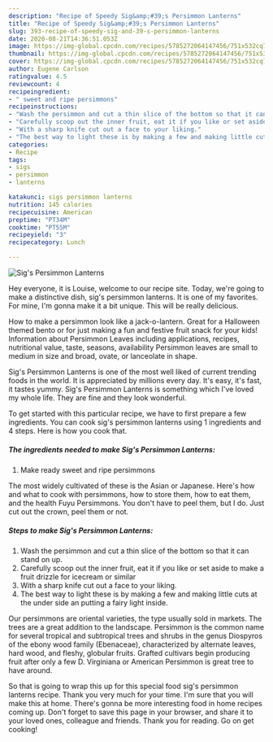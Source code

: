 ```yaml
---
description: "Recipe of Speedy Sig&amp;#39;s Persimmon Lanterns"
title: "Recipe of Speedy Sig&amp;#39;s Persimmon Lanterns"
slug: 393-recipe-of-speedy-sig-and-39-s-persimmon-lanterns
date: 2020-08-21T14:36:51.053Z
image: https://img-global.cpcdn.com/recipes/5785272064147456/751x532cq70/sigs-persimmon-lanterns-recipe-main-photo.jpg
thumbnail: https://img-global.cpcdn.com/recipes/5785272064147456/751x532cq70/sigs-persimmon-lanterns-recipe-main-photo.jpg
cover: https://img-global.cpcdn.com/recipes/5785272064147456/751x532cq70/sigs-persimmon-lanterns-recipe-main-photo.jpg
author: Eugene Carlson
ratingvalue: 4.5
reviewcount: 4
recipeingredient:
- " sweet and ripe persimmons"
recipeinstructions:
- "Wash the persimmon and cut a thin slice of the bottom so that it can stand on up."
- "Carefully scoop out the inner fruit, eat it if you like or set aside to make a fruit drizzle for icecream or similar"
- "With a sharp knife cut out a face to your liking."
- "The best way to light these is by making a few and making little cuts at the under side an putting a fairy light inside."
categories:
- Recipe
tags:
- sigs
- persimmon
- lanterns

katakunci: sigs persimmon lanterns 
nutrition: 145 calories
recipecuisine: American
preptime: "PT34M"
cooktime: "PT55M"
recipeyield: "3"
recipecategory: Lunch

---
```



![Sig&#39;s Persimmon Lanterns](https://img-global.cpcdn.com/recipes/5785272064147456/751x532cq70/sigs-persimmon-lanterns-recipe-main-photo.jpg)

Hey everyone, it is Louise, welcome to our recipe site. Today, we're going to make a distinctive dish, sig&#39;s persimmon lanterns. It is one of my favorites. For mine, I'm gonna make it a bit unique. This will be really delicious.

How to make a persimmon look like a jack-o-lantern. Great for a Halloween themed bento or for just making a fun and festive fruit snack for your kids! Information about Persimmon Leaves including applications, recipes, nutritional value, taste, seasons, availability Persimmon leaves are small to medium in size and broad, ovate, or lanceolate in shape.

Sig&#39;s Persimmon Lanterns is one of the most well liked of current trending foods in the world. It is appreciated by millions every day. It's easy, it's fast, it tastes yummy. Sig&#39;s Persimmon Lanterns is something which I've loved my whole life. They are fine and they look wonderful.


To get started with this particular recipe, we have to first prepare a few ingredients. You can cook sig&#39;s persimmon lanterns using 1 ingredients and 4 steps. Here is how you cook that.

<!--inarticleads1-->

##### The ingredients needed to make Sig&#39;s Persimmon Lanterns:

1. Make ready  sweet and ripe persimmons


The most widely cultivated of these is the Asian or Japanese. Here&#39;s how and what to cook with persimmons, how to store them, how to eat them, and the health Fuyu Persimmons. You don&#39;t have to peel them, but I do. Just cut out the crown, peel them or not. 

<!--inarticleads2-->

##### Steps to make Sig&#39;s Persimmon Lanterns:

1. Wash the persimmon and cut a thin slice of the bottom so that it can stand on up.
1. Carefully scoop out the inner fruit, eat it if you like or set aside to make a fruit drizzle for icecream or similar
1. With a sharp knife cut out a face to your liking.
1. The best way to light these is by making a few and making little cuts at the under side an putting a fairy light inside.


Our persimmons are oriental varieties, the type usually sold in markets. The trees are a great addition to the landscape. Persimmon is the common name for several tropical and subtropical trees and shrubs in the genus Diospyros of the ebony wood family (Ebenaceae), characterized by alternate leaves, hard wood, and fleshy, globular fruits. Grafted cultivars begin producing fruit after only a few D. Virginiana or American Persimmon is great tree to have around. 

So that is going to wrap this up for this special food sig&#39;s persimmon lanterns recipe. Thank you very much for your time. I'm sure that you will make this at home. There's gonna be more interesting food in home recipes coming up. Don't forget to save this page in your browser, and share it to your loved ones, colleague and friends. Thank you for reading. Go on get cooking!
